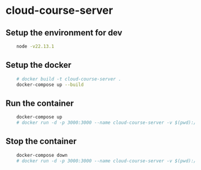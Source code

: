 # cloud-course-server

## Setup the environment for dev

```bash
    node -v22.13.1
```

## Setup the docker

```bash
    # docker build -t cloud-course-server .
    docker-compose up --build
```

## Run the container

```bash
    docker-compose up
    # docker run -d -p 3000:3000 --name cloud-course-server -v $(pwd):/app cloud-course-server
```

## Stop the container

```bash
    docker-compose down
    # docker run -d -p 3000:3000 --name cloud-course-server -v $(pwd):/app cloud-course-server
```

